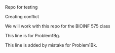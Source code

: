Repo for testing

Creating conflict

We will work with this repo for the BIOINF 575 class

This line is for Problem1Bg.

This line is added by mistake for Problem1Bk.
